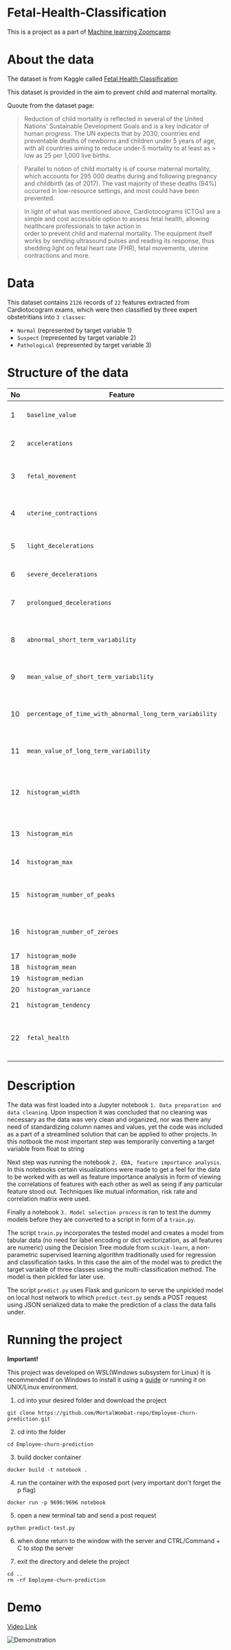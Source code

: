 # Fetal-Health-Classification

This is a project as a part of [Machine learning Zoomcamp](https://github.com/DataTalksClub/machine-learning-zoomcamp)

# About the data

The dataset is from Kaggle called [Fetal Health Classification](https://www.kaggle.com/datasets/andrewmvd/fetal-health-classification)

This dataset is provided in the aim to prevent child and maternal mortality.

Quoute from the dataset page:
> Reduction of child mortality is reflected in several of the United Nations' Sustainable Development Goals and is a key indicator of human progress.
> The UN expects that by 2030, countries end preventable deaths of newborns and children under 5 years of age, with all countries aiming to reduce under‑5 mortality to at least as > low as 25 per 1,000 live births.

> Parallel to notion of child mortality is of course maternal mortality, which accounts for 295 000 deaths during and following pregnancy and childbirth (as of 2017). The vast majority of these deaths (94%) occurred in low-resource settings, and most could have been prevented.

> In light of what was mentioned above, Cardiotocograms (CTGs) are a simple and cost accessible option to assess fetal health, allowing healthcare professionals to take action in  
> order to prevent child and maternal mortality. The equipment itself works by sending ultrasound pulses and reading its response, thus shedding light on fetal heart rate (FHR), 
> fetal movements, uterine contractions and more.

# Data
This dataset contains `2126` records of `22` features extracted from Cardiotocogram exams, which were then classified by three expert obstetritians into `3 classes`:

* `Normal` (represented by target variable 1)
* `Suspect` (represented by target variable 2)
* `Pathological` (represented by target variable 3)

# Structure of the data

| **No** | **Feature**                                             | **Description**                                             |
|--------|---------------------------------------------------------|-------------------------------------------------------------|
| 1      | `baseline_value`                                        | Baseline Fetal Heart Rate (FHR)                             |
| 2      | `accelerations`                                         | Number of accelerations per second                          |
| 3      | `fetal_movement`                                        | Number of fetal movements per second                        |  
| 4      | `uterine_contractions`                                  | Number of uterine contractions per second                   |
| 5      | `light_decelerations`                                   | Number of LDs per second                                    |
| 6      | `severe_decelerations`                                  | Number of SDs per second                                    |
| 7      | `prolongued_decelerations`                              | Number of PDs per second                                    |
| 8      | `abnormal_short_term_variability`                       | Percentage of time with abnormal short term variability     |
| 9      | `mean_value_of_short_term_variability`                  | Mean value of short term variability                        |
| 10     | `percentage_of_time_with_abnormal_long_term_variability`| Percentage of time with abnormal long term variability      |
| 11     | `mean_value_of_long_term_variability`                   | Mean value of long term variability                         |
| 12     | `histogram_width`                                       | Width of the histogram made using all values from a record  |
| 13     | `histogram_min`                                         | Histogram minimum value                                     |
| 14     | `histogram_max`                                         | Histogram maximum value                                     |
| 15     | `histogram_number_of_peaks`                             | Number of peaks in the exam histogram                       |
| 16     | `histogram_number_of_zeroes`                            | Number of zeroes in the exam histogram                      |
| 17     | `histogram_mode`                                        | Hist mode                                                   |
| 18     | `histogram_mean`                                        | Hist mean                                                   |
| 19     | `histogram_median`                                      | Hist Median                                                 |
| 20     | `histogram_variance`                                    | Hist variance                                               |
| 21     | `histogram_tendency`                                    | Histogram trend                                             |
| 22     | `fetal_health`                                          | Fetal health: 1 - Normal 2 - Suspect 3 - Pathological       |

# Description

The data was first loaded into a Jupyter notebook `1. Data preparation and data cleaning`. Upon inspection it was concluded that no cleaning was necessary as the data was very clean and organized, nor was there any need of standardizing column names and values, yet the code was included as a part of a streamlined solution that can be applied to other projects. In this notbook the most important step was temporarily converting a target variable from float to string

Next step was running the notebook `2. EDA, feature importance analysis`. In this notebooks certain visualizations were made to get a feel for the data to be worked with as well as feature importance analysis in form of viewing the correlations of features with each other as well as seing if any particular feature stood out. Techniques like mutual information, risk rate and correlation matrix were used. 

Finally a notebook `3. Model selection process` is ran to test the dummy models before they are converted to a script in form of a `train.py`.

The script `train.py` incorporates the tested model and creates a model from tabular data (no need for label encoding or dict vectorization, as all features are numeric) using the Decision Tree module from `scikit-learn`, a non-parametric supervised learning algorithm traditionally used for regression and classification tasks.
In this case the aim of the model was to predict the target variable of three classes using the multi-classification method. The model is then pickled for later use.

The script `predict.py` uses Flask and gunicorn to serve the unpickled model on local host network to which `predict-test.py` sends a POST request using JSON serialized data to make the prediction of a class the data falls under.

# Running the project

**Important!**

This project was developed on WSL(Windows subsystem for Linux)
It is recommended if on Windows to install it using a [guide](https://www.howtogeek.com/744328/how-to-install-the-windows-subsystem-for-linux-on-windows-11/) or running it on UNIX/Linux environment.

1. cd into your desired folder and download the project
```
git clone https://github.com/MortalWombat-repo/Employee-churn-prediction.git
```
2. cd into the folder
```
cd Employee-churn-prediction
```
3. build docker container
```
docker build -t notebook .
```
4. run the container with the exposed port (very important don't forget the p flag)
```
docker run -p 9696:9696 notebook
```
5. open a new terminal tab and send a post request
```
python predict-test.py
```
6. when done return to the window with the server and CTRL/Command + C to stop the server

7. exit the directory and delete the project
```
cd ..
rm -rf Employee-churn-prediction
```

# Demo

[Video Link](https://media0.giphy.com/media/v1.Y2lkPTc5MGI3NjExaHZ1aHEzYnhta2dlMzFzY3ludnE5d241NmJ2b3d4anJkZWNlbnI2biZlcD12MV9pbnRlcm5hbF9naWZfYnlfaWQmY3Q9Zw/qHRlTAVDFwiN516Xn2/giphy.gif)

![Demonstration](https://media0.giphy.com/media/v1.Y2lkPTc5MGI3NjExaHZ1aHEzYnhta2dlMzFzY3ludnE5d241NmJ2b3d4anJkZWNlbnI2biZlcD12MV9pbnRlcm5hbF9naWZfYnlfaWQmY3Q9Zw/qHRlTAVDFwiN516Xn2/giphy.gif)

